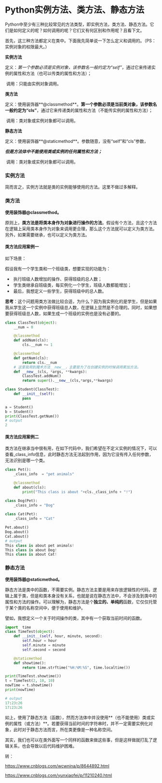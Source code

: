 # Python实例方法、类方法、静态方法

Python中至少有三种比较常见的方法类型，即实例方法，类方法、静态方法。它们是如何定义的呢？如何调用的呢？它们又有何区别和作用呢？且看下文。

首先，这三种方法都定义在类中。下面我先简单说一下怎么定义和调用的。（PS：实例对象的权限最大。）

**实例方法**

​    定义：*第一个参数必须是实例对象，该参数名一般约定为“self”*，通过它来传递实例的属性和方法（也可以传类的属性和方法）；

​    调用：只能由实例对象调用。

**类方法**

​    定义：使用装饰器**@classmethod**。**第一个参数必须是当前类对象，该参数名一般约定为“cls”**，通过它来传递类的属性和方法（不能传实例的属性和方法）；

​    调用：类对象或实例对象都可以调用。

**静态方法**

​    定义：使用装饰器**@staticmethod**。参数随意，没有“self”和“cls”参数，

***但是方法体中不能使用类或实例的任何属性和方法；***

​    调用：类对象或实例对象都可以调用。

### 实例方法

简而言之，实例方法就是类的实例能够使用的方法。这里不做过多解释。

### 类方法

**使用装饰器@classmethod。**

原则上，**类方法是将类本身作为对象进行操作的方法**。假设有个方法，且这个方法在逻辑上采用类本身作为对象来调用更合理，那么这个方法就可以定义为类方法。另外，如果需要继承，也可以定义为类方法。

#### 类方法应用案例一

如下场景：

假设我有一个学生类和一个班级类，想要实现的功能为：

- ​    执行班级人数增加的操作、获得班级的总人数；
- ​    学生类继承自班级类，每实例化一个学生，班级人数都能增加；
- ​    最后，我想定义一些学生，获得班级中的总人数。

**思考**：这个问题用类方法做比较合适，为什么？因为我实例化的是学生，但是如果我从学生这一个实例中获得班级总人数，在逻辑上显然是不合理的。同时，如果想要获得班级总人数，如果生成一个班级的实例也是没有必要的。

```python
class ClassTest(object):
    __num = 0

    @classmethod
    def addNum(cls):
        cls.__num += 1

    @classmethod
    def getNum(cls):
        return cls.__num
	# 这里我用到魔术方法__new__，主要是为了在创建实例的时候调用累加方法。
    def __new__(cls, *args, **kwargs):
        ClassTest.addNum()
        return super().__new__(cls,*args,**kwargs)

class Student(ClassTest):
    def __init__(self):
        pass

a = Student()
b = Student()
print(ClassTest.getNum())
# output
2
```

#### 类方法应用案例二

类方法在继承当中很有用，在如下代码中，我们希望在不定义实例的情况下，可以查看_class_info信息，此时静态方法无法起到作用，因为它没有传入任何参数，无法识别是哪一个类。

```python
class Pet():
    _class_info  = "pet animals"

    @classmethod
    def about(cls):
        print("This class is about "+cls._class_info + "!")

class Dog(Pet):
    _class_info = "Dog"
    
class Cat(Pet):
    _class_info = "Cat"

Pet.about()
Dog.about()
Cat.about()
# output
This class is about pet animals!
This class is about Dog!
This class is about Cat!

```



### 静态方法

**使用装饰器@staticmethod。**

静态方法是类中的函数，不需要实例。静态方法主要是用来存放逻辑性的代码，逻辑上属于类，但是和类本身没有关系，也就是说在静态方法中，不会涉及到类中的属性和方法的操作。可以理解为，静态方法是个**独立的、单纯的**函数，它仅仅托管于某个类的名称空间中，便于使用和维护。

譬如，我想定义一个关于时间操作的类，其中有一个获取当前时间的函数。

```python
import  time
class TimeTest(object):
    def __init__(self, hour, minute, second):
        self.hour = hour
        self.minute = minute
        self.second = second

    @staticmethod
    def showtime():
        return time.strftime("%H:%M:%S", time.localtime())

print(TimeTest.showtime())
t = TimeTest(2, 10, 10)
nowTime = t.showtime()
print(nowTime)

# output
17:23:26
17:23:26
```

如上，使用了静态方法（函数），然而方法体中并没使用**（也不能使用）类或实例的属性（或方法）**。若要获得当前时间的字符串时，并不一定需要实例化对象，此时对于静态方法而言，所在类更像是一种名称空间。

其实，我们也可以在类外面写一个同样的函数来做这些事，但是这样做就打乱了逻辑关系，也会导致以后代码维护困难。

转：

<https://www.cnblogs.com/wcwnina/p/8644892.html>

<https://www.cnblogs.com/yunxiaofei/p/11210240.html>